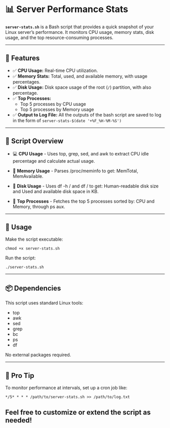 # 📊 Server Performance Stats

**`server-stats.sh`** is a Bash script that provides a quick snapshot of your Linux server’s performance. It monitors CPU usage, memory stats, disk usage, and the top resource-consuming processes.

---

## 🔧 Features

- ✅ **CPU Usage:** Real-time CPU utilization.
- ✅ **Memory Stats:** Total, used, and available memory, with usage percentages.
- ✅ **Disk Usage:** Disk space usage of the root (`/`) partition, with also percentage.
- ✅ **Top Processes:**
  - Top 5 processes by CPU usage
  - Top 5 processes by Memory usage
- ✅ **Output to Log File:** All the outputs of the bash script are saved to log in the form of 
`server-stats-$(date '+%F_%H-%M-%S')`

---

## 📁 Script Overview

- 💻 **CPU Usage** - Uses top, grep, sed, and awk to extract CPU idle percentage and calculate actual usage.

- 🧠 **Memory Usage** - Parses /proc/meminfo to get: MemTotal, MemAvailable.

- 💾 **Disk Usage** - Uses df -h / and df / to get:  Human-readable disk size and Used and available disk space in KB.

- 📌 **Top Processes** - Fetches the top 5 processes sorted by: CPU and Memory, through ps aux.

---

## 🚀 Usage

Make the script executable:

```
chmod +x server-stats.sh
```

Run the script:
```
./server-stats.sh
```

---

## 📦 Dependencies
This script uses standard Linux tools:
- top
- awk
- sed
- grep
- bc
- ps
- df

No external packages required.

---

## 🧪 Pro Tip

To monitor performance at intervals, set up a cron job like:

```
*/5* * * * /path/to/server-stats.sh >> /path/to/log.txt
```

## Feel free to customize or extend the script as needed!

